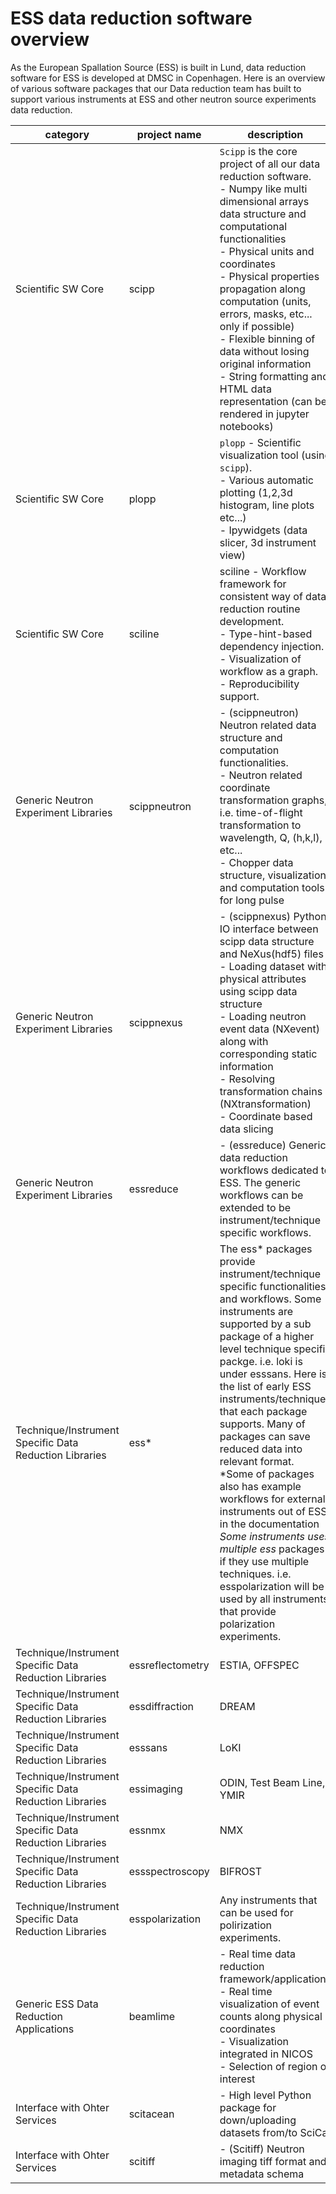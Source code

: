 # ESS data reduction software overview

As the European Spallation Source (ESS) is built in Lund,
data reduction software for ESS is developed at DMSC in Copenhagen.
Here is an overview of various software packages that our Data reduction team has built to support various instruments at ESS and other neutron source experiments data reduction.

| category | project name | description |
| -------- | ------------ | ----------- |
| Scientific SW Core | scipp | `Scipp` is the core project of all our data reduction software. <br>- Numpy like multi dimensional arrays data structure and computational functionalities<br>- Physical units and coordinates<br>- Physical properties propagation along computation (units, errors, masks, etc... only if possible)<br>- Flexible binning of data without losing original information<br>- String formatting and HTML data representation (can be rendered in jupyter notebooks)|
| Scientific SW Core | plopp | `plopp` - Scientific visualization tool (using `scipp`).<br>- Various automatic plotting (1,2,3d histogram, line plots etc...)<br>- Ipywidgets (data slicer, 3d instrument view)|
| Scientific SW Core | sciline | sciline - Workflow framework for consistent way of data reduction routine development.<br>- Type-hint-based dependency injection.<br>- Visualization of workflow as a graph.<br>- Reproducibility support.|
| Generic Neutron Experiment Libraries | scippneutron | - (scippneutron) Neutron related data structure and computation functionalities.<br>- Neutron related coordinate transformation graphs, <br>i.e. time-of-flight transformation to wavelength, Q, (h,k,l), etc...<br>- Chopper data structure, visualization and computation tools for long pulse|
| Generic Neutron Experiment Libraries | scippnexus | - (scippnexus) Python IO interface between scipp data structure and NeXus(hdf5) files <br>- Loading dataset with physical attributes using scipp data structure<br>- Loading neutron event data (NXevent) along with corresponding static information<br>- Resolving transformation chains (NXtransformation)<br>- Coordinate based data slicing|
| Generic Neutron Experiment Libraries | essreduce | - (essreduce) Generic data reduction workflows dedicated to ESS. The generic workflows can be extended to be instrument/technique specific workflows. |
| Technique/Instrument Specific Data Reduction Libraries | ess* | The ess* packages provide instrument/technique specific functionalities and workflows. Some instruments are supported by a sub package of a higher level technique specific packge. i.e. loki is under esssans. Here is the list of early ESS instruments/techniques that each package supports. Many of packages can save reduced data into relevant format. <br>*Some of packages also has example workflows for external instruments out of ESS in the documentation <br>*Some instruments uses multiple ess* packages if they use multiple techniques. i.e. esspolarization will be used by all instruments that provide polarization experiments. |
| Technique/Instrument Specific Data Reduction Libraries | essreflectometry | ESTIA, OFFSPEC |
| Technique/Instrument Specific Data Reduction Libraries | essdiffraction | DREAM |
| Technique/Instrument Specific Data Reduction Libraries | esssans | LoKI |
| Technique/Instrument Specific Data Reduction Libraries | essimaging | ODIN, Test Beam Line, YMIR |
| Technique/Instrument Specific Data Reduction Libraries | essnmx | NMX |
| Technique/Instrument Specific Data Reduction Libraries | essspectroscopy | BIFROST |
| Technique/Instrument Specific Data Reduction Libraries | esspolarization | Any instruments that can be used for polirization experiments. |
| Generic ESS Data Reduction Applications | beamlime | - Real time data reduction framework/application.<br>- Real time visualization of event counts along physical coordinates<br>- Visualization integrated in NICOS<br>- Selection of region of interest |
| Interface with Ohter Services | scitacean | -  High level Python package for down/uploading datasets from/to SciCat|
| Interface with Ohter Services | scitiff | - (Scitiff) Neutron imaging tiff format and metadata schema |

[^1]: https://scipp.github.io
